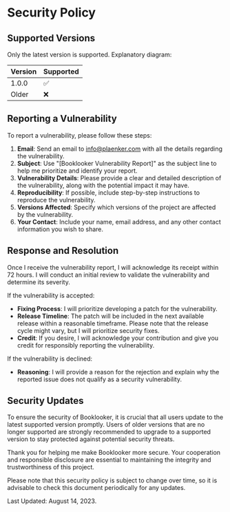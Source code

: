 # Security Policy

## Supported Versions

Only the latest version is supported. Explanatory diagram:

| Version      | Supported          |
| ------------ | ------------------ |
| 1.0.0        | :white_check_mark: |
| Older        | :x:                |

## Reporting a Vulnerability

To report a vulnerability, please follow these steps:

1. **Email**: Send an email to [info@plaenker.com](mailto:info@plaenker.com) with all the details regarding the vulnerability.
2. **Subject**: Use "[Booklooker Vulnerability Report]" as the subject line to help me prioritize and identify your report.
3. **Vulnerability Details**: Please provide a clear and detailed description of the vulnerability, along with the potential impact it may have.
4. **Reproducibility**: If possible, include step-by-step instructions to reproduce the vulnerability.
5. **Versions Affected**: Specify which versions of the project are affected by the vulnerability.
6. **Your Contact**: Include your name, email address, and any other contact information you wish to share.

## Response and Resolution

Once I receive the vulnerability report, I will acknowledge its receipt within 72 hours. I will conduct an initial review to validate the vulnerability and determine its severity.

If the vulnerability is accepted:

- **Fixing Process**: I will prioritize developing a patch for the vulnerability.
- **Release Timeline**: The patch will be included in the next available release within a reasonable timeframe. Please note that the release cycle might vary, but I will prioritize security fixes.
- **Credit**: If you desire, I will acknowledge your contribution and give you credit for responsibly reporting the vulnerability.

If the vulnerability is declined:

- **Reasoning**: I will provide a reason for the rejection and explain why the reported issue does not qualify as a security vulnerability.

## Security Updates

To ensure the security of Booklooker, it is crucial that all users update to the latest supported version promptly. Users of older versions that are no longer supported are strongly recommended to upgrade to a supported version to stay protected against potential security threats.

Thank you for helping me make Booklooker more secure. Your cooperation and responsible disclosure are essential to maintaining the integrity and trustworthiness of this project.

Please note that this security policy is subject to change over time, so it is advisable to check this document periodically for any updates.

Last Updated: August 14, 2023.

